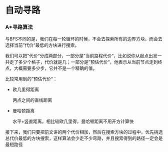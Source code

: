 # 自动寻路

### A*寻路算法

与BFS不同的是，我们在每一轮循环的时候，不会去探索所有的边界方块，而会去选择当前”代价“最低的方块进行搜索。

我们可以把”代价“分成两部分，一部分是”当前路程代价“，比如说你从起点出发一共走了多少个格子，代价就是几；一部分是”预估代价“，他表示从当前节点走到终点，大概需要多少步，它并不是一个精确的值。

比较常用到的”预估代价“：

* 欧几里得距离

  两点之间的直线距离

* 曼哈顿距离

  水平+竖直距离，相比较欧几里得，曼哈顿距离不用开方计算快



接下来，我们只要把前文讲的两个代价相加，然后在搜索方块的过程中，优先挑选总代价最低的方块搜索，这样算法会少走不少弯路，并且搜索得到的路径一定会是最短路径

